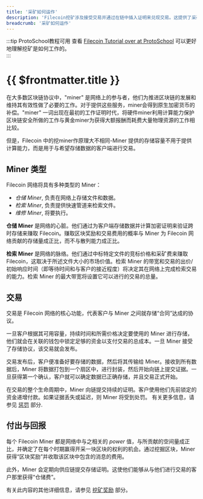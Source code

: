 ```yaml
---
title: '采矿如何运作'
description: 'Filecoin挖矿涉及接受交易并通过在链中插入证明来兑现交易。这提供了采矿过程的概述。'
breadcrumb: '采矿如何运作'
---
```


:::tip ProtoSchool教程可用
查看 [Filecoin Tutorial over at ProtoSchool](https://proto.school/verifying-storage-on-filecoin) 可以更好地理解挖矿是如何工作的。  
:::

# {{ $frontmatter.title }}

在大多数区块链协议中，"miner" 是网络上的参与者，他们为推进区块链的发展和维持其有效性做了必要的工作。对于提供这些服务，miner会得到原生加密货币的补偿。"miner" 一词出现在最初的工作证明时代，将硬件miner利用计算能力保护区块链安全所做的工作与黄金miner为获得大额报酬而耗费大量物理资源的工作相比较。

但是，Filecoin 中的挖miner作原理大不相同-Miner 提供的存储容量不用于提供计算能力，而是用于与希望存储数据的客户端进行交易。

## Miner 类型

Filecoin 网络将具有多种类型的 Miner：

- _仓储 Miner_, 负责在网络上存储文件和数据。
- _检索 Miner_, 负责提供快速管道来检索文件。
- _维修 Miner_, 将要执行。

**仓储 Miner** 是网络的心脏。他们通过为客户端存储数据并计算加密证明来验证跨时存储来赚取 Filecoin。赚取区块奖励和交易费用的概率与 Miner 为 Filecoin 网络贡献的存储量成正比，而不与散列能力成正比。

**检索 Miner** 是网络的脉络。他们通过中标特定文件的竞标价格和采矿费来赚取 Filecoin，这取决于所述文件大小的市场价值。检索 Miner 的带宽和交易的出价/初始响应时间（即等待时间和与客户的接近程度）将决定其在网络上完成检索交易的能力。检索 Miner 的最大带宽将设置它可以进行的交易的总量。

## 交易

交易是 Filecoin 网络的核心功能，代表客户与 Miner 之间就存储“合同”达成的协议。

一旦客户根据其可用容量，持续时间和所需价格决定要使用的 Miner 进行存储，他们就会在关联的钱包中锁定足够的资金以支付交易的总成本。一旦 Miner 接受了存储协议，该交易就会发布。

交易发布后，客户便准备好要存储的数据，然后将其传输给 Miner。接收到所有数据后，Miner 将数据打包到一个扇区中，进行封装，然后开始向链上提交证据。一旦获得第一个确认，客户就可以确定数据已正确存储，并且交易正式开始。

在交易的整个生命周期中，Miner 向链提交持续的证明。客户使用他们先前锁定的资金递增付款。如果证据丢失或延迟，则 Miner 将受到处罚。 有关更多信息，请参见 [惩罚](slashing.md) 部分.

## 付出与回报

每个 Filecoin Miner 都是网络中与之相关的 _power_ 值，与所贡献的空间量成正比，并确定了在每个时期赢得开采一块区块的权利的机会。通过挖掘区块，Miner 获得“区块奖励”并收取该区块中包含的消息的费用。

此外，Miner 会定期向供应链提交存储证明。这使他们能够从与他们进行交易的客户那里获得“仓储费”。

有关此内容的其他详细信息，请参见 [挖矿奖励](mining-rewards.md) 部分。
